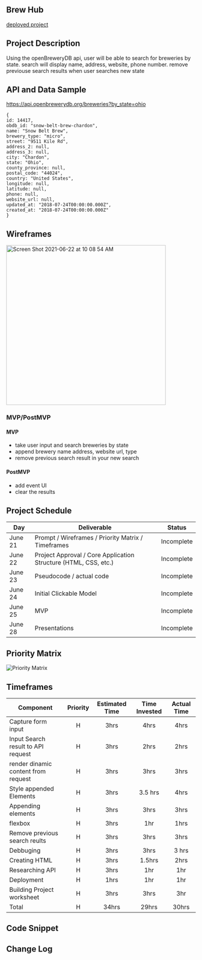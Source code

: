 ## Brew Hub

[deployed project](https://www.openbrewerydb.org/)

## Project Description

Using the openBreweryDB api, user will be able to search for breweries by state. search will display name, address, website, phone number. remove previouse search results when user searches new state

## API and Data Sample
https://api.openbrewerydb.org/breweries?by_state=ohio

```
{
id: 14417,
obdb_id: "snow-belt-brew-chardon",
name: "Snow Belt Brew",
brewery_type: "micro",
street: "9511 Kile Rd",
address_2: null,
address_3: null,
city: "Chardon",
state: "Ohio",
county_province: null,
postal_code: "44024",
country: "United States",
longitude: null,
latitude: null,
phone: null,
website_url: null,
updated_at: "2018-07-24T00:00:00.000Z",
created_at: "2018-07-24T00:00:00.000Z"
}
```


## Wireframes
<img width="424" alt="Screen Shot 2021-06-22 at 10 08 54 AM" src="https://user-images.githubusercontent.com/84546443/122939776-ebf57880-d341-11eb-8c3c-d759d5b7bfef.png">


### MVP/PostMVP

#### MVP 

- take user input and search breweries by state
- append brewery name address, website url, type
- remove previous search result in your new search

#### PostMVP  

- add event UI
- clear the results

## Project Schedule


|  Day | Deliverable | Status
|---|---| ---|
|June 21| Prompt / Wireframes / Priority Matrix / Timeframes | Incomplete
|June 22| Project Approval / Core Application Structure (HTML, CSS, etc.) | Incomplete
|June 23| Pseudocode / actual code | Incomplete
|June 24| Initial Clickable Model  | Incomplete
|June 25| MVP | Incomplete
|June 28| Presentations | Incomplete

## Priority Matrix
![Priority Matrix](https://user-images.githubusercontent.com/84546443/122939975-121b1880-d342-11eb-9c75-0c4c8212adfa.png)


## Timeframes

| Component | Priority | Estimated Time | Time Invested | Actual Time |
| --- | :---: |  :---: | :---: | :---: |
| Capture form input | H | 3hrs | 4hrs | 4hrs |
| Input Search result to API request | H | 3hrs| 2hrs | 2hrs |
| render dinamic content from request | H | 3hrs | 3hrs | 3hrs |
| Style appended Elements | H | 3hrs | 3.5 hrs | 4hrs |
| Appending elements | H | 3hrs | 3hrs | 3hrs |
| flexbox | H | 3hrs | 1hr |  1hrs |
| Remove previous search reults | H | 3hrs | 3hrs | 3hrs  |
| Debbuging | H | 3hrs | 3hrs | 3 hrs |
| Creating HTML | H | 3hrs | 1.5hrs | 2hrs |
| Researching API | H | 3hrs | 1hr | 1hr |
| Deployment | H | 1hrs | 1hr | 1hr |
| Building Project worksheet | H | 3hrs | 3hrs | 3hr |
| Total | H | 34hrs| 29hrs | 30hrs |

## Code Snippet



## Change Log
